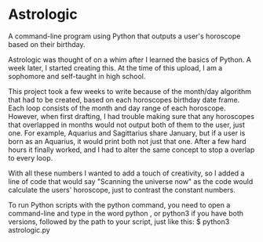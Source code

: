 # Astrologic
A command-line program using Python that outputs a user's horoscope based on their birthday.

   Astrologic was thought of on a whim after I learned the basics of Python. A week later, I started creating this. At the time of this upload, I am a sophomore and self-taught in high school. 
   
   This project took a few weeks to write because of the month/day algorithm that had to be created, based on each horoscopes birthday date frame. Each loop consists of the month and day range of each horoscope. However, when first drafting, I had trouble making sure that any horoscopes that overlapped in months would not output both of them to the user, just one. For example, Aquarius and Sagittarius share January, but if a user is born as an Aquarius, it would print both not just that one. After a few hard hours it finally worked, and I had to alter the same concept to stop a overlap to every loop.
   
   With all these numbers I wanted to add a touch of creativity, so I added a line of code that would say "Scanning the universe now" as the code would calculate the users' horoscope, just to contrast the constant numbers.
   
 
 
 To run Python scripts with the python command, you need to open a command-line and type in the word python , or python3 if you have both versions, followed by the path to your script, just like this: $ python3 astrologic.py


